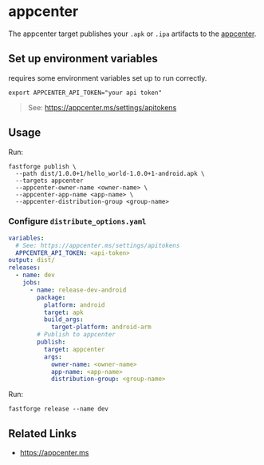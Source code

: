 # appcenter

The appcenter target publishes your `.apk` or `.ipa` artifacts to the [appcenter](https://appcenter.ms).

## Set up environment variables

requires some environment variables set up to run correctly.

```
export APPCENTER_API_TOKEN="your api token"
```

> See: https://appcenter.ms/settings/apitokens

## Usage

Run:

```
fastforge publish \
  --path dist/1.0.0+1/hello_world-1.0.0+1-android.apk \
  --targets appcenter
  --appcenter-owner-name <owner-name> \
  --appcenter-app-name <app-name> \
  --appcenter-distribution-group <group-name>
```

### Configure `distribute_options.yaml`

```yaml
variables:
  # See: https://appcenter.ms/settings/apitokens
  APPCENTER_API_TOKEN: <api-token>
output: dist/
releases:
  - name: dev
    jobs:
      - name: release-dev-android
        package:
          platform: android
          target: apk
          build_args:
            target-platform: android-arm
        # Publish to appcenter
        publish:
          target: appcenter
          args:
            owner-name: <owner-name>
            app-name: <app-name>
            distribution-group: <group-name>
```

Run:

```
fastforge release --name dev
```

## Related Links

- https://appcenter.ms
